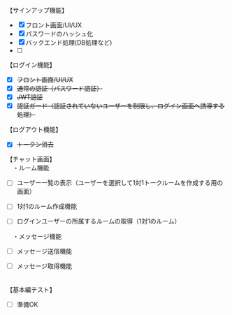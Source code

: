 【サインアップ機能】

- [x] フロント画面/UI/UX  
- [x] パスワードのハッシュ化  
- [x] バックエンド処理(DB処理など)  
- [ ] 

【ログイン機能】

- [x] ~~フロント画面/UI/UX~~  
- [x] ~~通常の認証（パスワード認証）~~  
- [x] ~~JWT認証~~  
- [x] ~~認証ガード（認証されていないユーザーを制限し、ログイン画面へ誘導する処理）~~

【ログアウト機能】

- [x] ~~トークン消去~~

【チャット画面】  
　・ルーム機能

- [ ] ユーザー一覧の表示（ユーザーを選択して1対1トークルームを作成する用の画面）  
- [ ] 1対1のルーム作成機能  
- [ ] ログインユーザーの所属するルームの取得（1対1のルーム）  
      

　・メッセージ機能

- [ ] メッセージ送信機能  
- [ ] メッセージ取得機能  
      

　  
【基本編テスト】

- [ ] 準備OK

